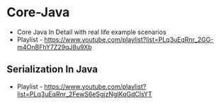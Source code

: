 # Core-Java
 * Core Java In Detail with real life example scenarios
 * Playlist - https://www.youtube.com/playlist?list=PLq3uEqRnr_2GG-m4OnBFhY7Z29qJ8u9Xb
 
 ## Serialization In Java
 
 * Playlist - https://www.youtube.com/playlist?list=PLq3uEqRnr_2FewS6eSgjzNgIKqGdClsYT
